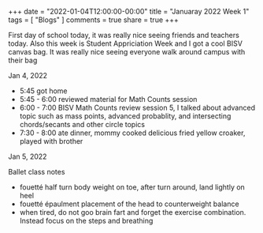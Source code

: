+++
date = "2022-01-04T12:00:00-00:00"
title = "Januaray 2022 Week 1"
tags = [ "Blogs" ]
comments = true
share = true
+++

First day of school today, it was really nice seeing friends and teachers today. Also this week is Student Appriciation Week and I got a cool BISV canvas bag. It was really nice seeing everyone walk around campus with their bag

Jan 4, 2022

* 5:45  got home
* 5:45 - 6:00  reviewed material for Math Counts session
* 6:00 - 7:00  BISV Math Counts review session 5, I talked about advanced topic such as mass points, advanced probablity, and intersecting chords/secants and other circle topics
* 7:30 - 8:00  ate dinner, mommy cooked delicious fried yellow croaker, played with brother


Jan 5, 2022

Ballet class notes
- fouetté half turn body weight on toe, after turn around, land lightly on heel
- fouetté épaulment placement of the head to counterweight balance
- when tired, do not goo brain fart and forget the exercise combination. Instead focus on the steps and breathing


